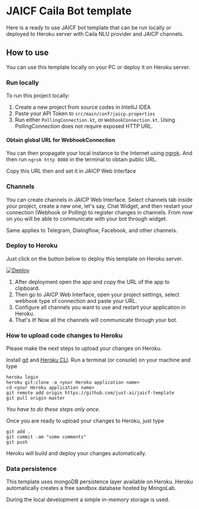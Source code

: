# JAICF Caila Bot template

Here is a ready to use JAICF bot template that can be run locally or deployed to Heroku server with Caila NLU provider and JAICP channels.

## How to use

You can use this template locally on your PC or deploy it on Heroku server.

### Run locally

To run this project locally: 
1. Create a new project from source codes in IntelliJ IDEA
2. Paste your API Token to `src/main/conf/jaicp.properties`
2. Run either `PollingConnection.kt`, or `WebhookConnection.kt`. Using PollingConnection does not require exposed HTTP URL.

#### Obtain global URL for WebhookConnection  

You can then propagate your local instance to the Internet using [ngrok](https://ngrok.com/).
And then run `ngrok http 8080` in the terminal to obtain public URL.

Copy this URL then and set it in JAICP Web Interface 

### Channels
You can create channels in JAICP Web Interface. Select channels tab inside your project, create a new one, 
let's say, Chat Widget, and then restart your connection (Webhook or Polling) to register changes in channels.
From now on you will be able to communicate with your bot through widget.

Same applies to Telegram, Dialogflow, Facebook, and other channels.

### Deploy to Heroku

Just click on the button below to deploy this template on Heroku server.

[![Deploy](https://www.herokucdn.com/deploy/button.svg)](https://heroku.com/deploy)

1. After deployment open the app and copy the URL of the app to clipboard.
2. Then go to JAICP Web Interface, open your project settings, select webhook type of connection and paste your URL.
3. Configure all channels you want to use and restart your application in Heroku.
4. That's it! Now all the channels will communicate through your bot.


### How to upload code changes to Heroku

Please make the next steps to upload your changes on Heroku.

Install [git](https://git-scm.com/downloads) and [Heroku CLI](https://devcenter.heroku.com/articles/heroku-cli#download-and-install).
Run a terminal (or console) on your machine and type

```
heroku login
heroku git:clone -a <your Heroku application name>
cd <your Heroku application name>
git remote add origin https://github.com/just-ai/jaicf-template
git pull origin master
```

_You have to do these steps only once._

Once you are ready to upload your changes to Heroku, just type

```
git add .
git commit -am "some comments"
git push
```

Heroku will build and deploy your changes automatically.

### Data persistence

This template uses mongoDB persistence layer available on Heroku.
Heroku automatically creates a free sandbox database hosted by MongoLab.

During the local development a simple in-memory storage is used.